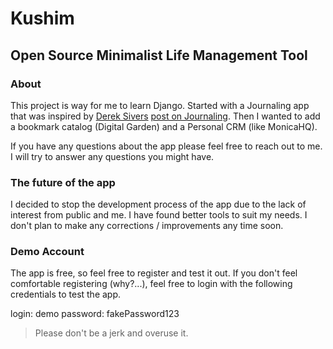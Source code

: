# Kushim
## Open Source Minimalist Life Management Tool

### About
This project is way for me to learn Django. Started with a Journaling app that was inspired by [Derek Sivers](http://sivers.org) [post on Journaling](https://sivers.org/dj). Then I wanted to add a bookmark catalog (Digital Garden) and a Personal CRM (like MonicaHQ).

If you have any questions about the app please feel free to reach out to me. I will try to answer any questions you might have.

### The future of the app

I decided to stop the development process of the app due to the lack of interest from public and me. I have found better tools to suit my needs. I don't plan to make any corrections / improvements any time soon.

### Demo Account

The app is free, so feel free to register and test it out. If you don't feel comfortable registering (why?...), feel free to login with the following credentials to test the app.

login: demo
password: fakePassword123

> Please don't be a jerk and overuse it.
